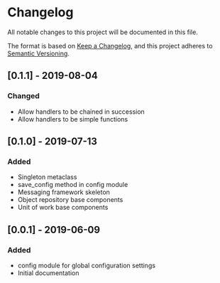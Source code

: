 # Changelog
All notable changes to this project will be documented in this file.

The format is based on [Keep a Changelog](https://keepachangelog.com/en/1.0.0/),
and this project adheres to [Semantic Versioning](https://semver.org/spec/v2.0.0.html).

[//]: # (BEGIN)

## \[0.1.1\] - 2019-08-04

### Changed

- Allow handlers to be chained in succession
- Allow handlers to be simple functions


## \[0.1.0\] - 2019-07-13

### Added

- Singleton metaclass
- save\_config method in config module
- Messaging framework skeleton
- Object repository base components
- Unit of work base components


## \[0.0.1\] - 2019-06-09

### Added

- config module for global configuration settings
- Initial documentation


